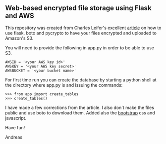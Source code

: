 ## Web-based encrypted file storage using Flask and AWS

This repository was created from Charles Leifer's excellent [article](http://charlesleifer.com/blog/web-based-encrypted-file-storage-using-flask-and-aws/) on how to use flask, boto and pycrypto to have your files encrypted and uploaded to Amazon's S3.


You will need to provide the following in app.py in order to be able to use S3.

    AWSID = '<your AWS key id>'
    AWSKEY = '<your AWS key secret>'
    AWSBUCKET = '<your bucket name>'

For first time run you can create the database by starting a python shell at the directory where app.py is and issuing the commands:

    >>> from app import create_tables
    >>> create_tables()

I have made a few corrections from the article. I also don't make the files public and use boto to download them. Added also the [bootstrap](http://twitter.github.com/bootstrap/index.html) css and javascript.

Have fun!

Andreas
